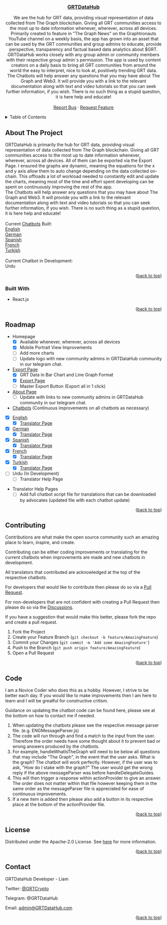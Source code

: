<a name="readme-top"></a>

<h3 align="center"><a href="https://www.grtdatahub.com">GRTDataHub</a></h3>

  <p align="center">
    We are the hub for GRT data, providing visual representation of data collected from The Graph blockchain. Giving all GRT communities access to the most up to date information whenever, wherever, across all devices. Primarily created to feature in "The Graph News" on the Graphtronauts YouTube channel on a weekly basis, the app has grown into an asset that can be used by the GRT communities and group admins to educate, provide perspective, transparency and factual based data analytics about $GRT.
    <br />
    GRTDataHub works closely with any group admin or community members with their respective group admin`s permission. The app is used by content creators on a daily basis to bring all GRT communities from around the world the easy to interpret, nice to look at, positively trending GRT data.
    <br />
    The Chatbots will help answer any questions that you may have about The Graph and Web3. It will provide you with a link to the relevant documentation along with text and video tutorials so that you can seek further information, if you wish. There is no such thing as a stupid question, it is here help and educate!
    <br />
    <br />
    <a href="https://github.com/github_username/repo_name/issues">Report Bug</a>
    ·
    <a href="https://github.com/github_username/repo_name/issues">Request Feature</a>
  </p>
</div>

<!-- TABLE OF CONTENTS -->
<details>
  <summary>Table of Contents</summary>
  <ol>
    <li><a href="#about-the-project">About The Project</a>
        <li><a href="#built-with">Built With</a></li>
    </li>
    <li><a href="#roadmap">Roadmap</a></li>
    <li><a href="#contributing"> Contributing and Translating </a></li>
    <li><a href="#code">Code</a></li>
    <li><a href="#license">License</a></li>
    <li><a href="#contact">Contact</a></li>
  </ol>
</details>


<!-- ABOUT THE PROJECT -->
## About The Project

GRTDataHub is primarily the hub for GRT data, providing visual representation of data collected from The Graph blockchain. Giving all GRT communities access to the most up to date information whenever, wherever, across all devices. All of them can be exported via the Export Page. I ensured the graphs are dynamic, meaning the equations for the x and y axis allow them to auto change depending on the data collected on-chain. This offloads a lot of workload needed to constantly edit and update the charts, meaning most of the time and effort spent developing can be spent on continuously improving the  rest of the app. 
<br />
The Chatbots will help answer any questions that you may have about The Graph and Web3. It will provide you with a link to the relevant documentation along with text and video tutorials so that you can seek further information, if you wish. There is no such thing as a stupid question, it is here help and educate!
<br />
<br />
Current <a href="https://www.GRTDataHub.com/chatBot">Chatbots</a> Built:
<br />
<a href="https://www.GRTDataHub.com/ENGchatBot">English</a>
<br />
<a href="https://www.GRTDataHub.com/GERchatBot">German</a>
<br />
 <a href="https://www.GRTDataHub.com/ESPchatBot">Spanish</a>
<br />
<a href="https://www.GRTDataHub.com/FRAchatBot">French</a>
<br />
<a href="https://www.GRTDataHub.com/TURchatBot">Turkish</a>
<br />
<br />
Current Chatbot in Development:
<br />
Urdu

<p align="right">(<a href="#readme-top">back to top</a>)</p>



### Built With

* React.js

<p align="right">(<a href="#readme-top">back to top</a>)</p>


<!-- ROADMAP -->
## Roadmap

- Homepage 
    - [x] Available whenever, wherever, across all devices
    - [x] Mobile Portrait View Improvements 
    - [ ] Add more charts 
    - [ ] Update logo with new community admins in GRTDataHub community in our telegram chat. 
- <a href="https://www.GRTDataHub.com/exportPage">Export Page</a>  
    - [x] GRT Data in Bar Chart and Line Graph Format
    - [x] <a href="https://www.GRTDataHub.com/exportPage">Export Page</a>
    - [ ] Master Export Button (Export all in 1 click)
- <a href="https://www.GRTDataHub.com/aboutPage">About Page</a> 
    - [ ] Update with links to new community admins in GRTDataHub community in our telegram chat. 
- <a href="https://www.GRTDataHub.com/chatBot">Chatbots</a>  (Continuous improvements on all chatbots as necessary)
- [x] <a href="https://www.GRTDataHub.com/ENGchatBot">English</a> 
    - [x] <a href="https://www.GRTDataHub.com/ENGTranslatorHelp">Translator Page</a>  
- [x] <a href="https://www.GRTDataHub.com/GERchatBot">German</a>
    - [x] <a href="https://www.GRTDataHub.com/GERTranslatorHelp">Translator Page</a>  
- [x] <a href="https://www.GRTDataHub.com/ESPchatBot">Spanish</a>
    - [x] <a href="https://www.GRTDataHub.com/ESPTranslatorHelp">Translator Page</a>   
- [x] <a href="https://www.GRTDataHub.com/FRAchatBot">French</a>
    - [x] <a href="https://www.GRTDataHub.com/FRATranslatorHelp">Translator Page</a>   
- [x] <a href="https://www.GRTDataHub.com/TURchatBot">Turkish</a>
    - [x] <a href="https://www.GRTDataHub.com/TURTranslatorHelp">Translator Page</a>  
- [ ] Urdu (In Development)
    - [ ] Translator Help Page 
- Translator Help Pages
    - [ ] Add full chatbot script file for translations that can be downloaded by advocates (updated file with each chatbot update)

<p align="right">(<a href="#readme-top">back to top</a>)</p>


<!-- CONTRIBUTING -->
## Contributing

Contributions are what make the open source community such an amazing place to learn, inspire, and create.

Contributing can be either coding improvements or translating for the current chatbots when improvements are made and new chatbots in development. 

All translators that contributed are acknowledged at the top of the respective chatbots.

For developers that would like to contribute then please do so via a <a href="https://github.com/GRTDataHub/GRTDataHubDevelopment/pulls">Pull Request</a>. 

For non-developers that are not confident with creating a Pull Request then please do so via the <a href="https://github.com/GRTDataHub/GRTDataHubDevelopment/discussions">Discussions</a>. 

If you have a suggestion that would make this better, please fork the repo and create a pull request.

1. Fork the Project
2. Create your Feature Branch (`git checkout -b feature/AmazingFeature`)
3. Commit your Changes (`git commit -m 'Add some AmazingFeature'`)
4. Push to the Branch (`git push origin feature/AmazingFeature`)
5. Open a Pull Request

<p align="right">(<a href="#readme-top">back to top</a>)</p>

<!-- CODE -->
## Code

I am a Novice Coder who does this as a hobby. However, I strive to be better each day. If you would like to make improvements then I am here to learn and I will be greatful for constructive critism.

Guidance on updating the chatbot code can be found here, please see at the bottom on how to contact me if needed.

1. When updating the chatbots please see the respective message parser file. (e.g. ENGMessageParser.js) 
2. The code will run through and find a match to the input from the user. Therefore the order needs have some thought about it to prevent bad or wrong answers produced by the chatbots.
3. For example, handleWhatIsTheGraph will need to be below all questions that may include "The Graph", in the event that the user asks. What is the graph? The chatbot will work perfectly. However, if the user was to ask, "How do I stake with the graph?" The user would get the wrong reply if the above messageParser was before handleDelegateGuides.
4. This will then trigger a response within actionProvider to give an answer. The order does not matter within that file however keeping them in the same order as the messageParser file is appreciated for ease of continuous improvements. 
5. If a new item is added then please also add a button in its respective place at the bottom of the actionProvider file.  


<p align="right">(<a href="#readme-top">back to top</a>)</p>

<!-- LICENSE -->
## License

Distributed under the Apache-2.0 License. See <a href="https://github.com/GRTDataHub/GRTDataHubDevelopment/blob/main/LICENSE">here</a> for more information.

<p align="right">(<a href="#readme-top">back to top</a>)</p>


<!-- CONTACT -->
## Contact

GRTDataHub Developer - Liam

Twitter: [@GRTCrypto](https://twitter.com/GRTCrypto) 

Telegram: @GRTDataHub  

Email: admin@GRTDataHub.com

<p align="right">(<a href="#readme-top">back to top</a>)</p>
